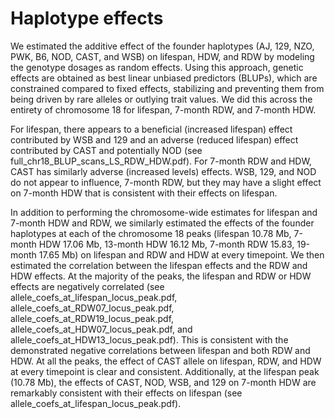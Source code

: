 # Haplotype effects
We estimated the additive effect of the founder haplotypes (AJ, 129, NZO, PWK, B6, NOD, CAST, and WSB) on lifespan, HDW, and RDW by modeling the genotype dosages as random effects. Using this approach, genetic effects are obtained as best linear unbiased predictors (BLUPs), which are constrained compared to fixed effects, stabilizing and preventing them from being driven by rare alleles or outlying trait values. We did this across the entirety of chromosome 18 for lifespan, 7-month RDW, and 7-month HDW. 

For lifespan, there appears to a beneficial (increased lifespan) effect contributed by WSB and 129 and an adverse (reduced lifespan) effect contributed by CAST and potentially NOD (see full_chr18_BLUP_scans_LS_RDW_HDW.pdf). For 7-month RDW and HDW, CAST has similarly adverse (increased levels) effects. WSB, 129, and NOD do not appear to influence, 7-month RDW, but they may have a slight effect on 7-month HDW that is consistent with their effects on lifespan.

In addition to performing the chromosome-wide estimates for lifespan and 7-month HDW and RDW, we similarly estimated the effects of the founder haplotypes at each of the chromosome 18 peaks (lifespan 10.78 Mb, 7-month HDW 17.06 Mb, 13-month HDW 16.12 Mb, 7-month RDW 15.83, 19-month 17.65 Mb) on lifespan and RDW and HDW at every timepoint. We then estimated the correlation between the lifespan effects and the RDW and HDW effects. At the majority of the peaks, the lifespan and RDW or HDW effects are negatively correlated (see allele_coefs_at_lifespan_locus_peak.pdf, allele_coefs_at_RDW07_locus_peak.pdf, allele_coefs_at_RDW19_locus_peak.pdf, allele_coefs_at_HDW07_locus_peak.pdf, and allele_coefs_at_HDW13_locus_peak.pdf). This is consistent with the demonstrated negative correlations between lifespan and both RDW and HDW. At all the peaks, the effect of CAST allele on lifespan, RDW, and HDW at every timepoint is clear and consistent. Additionally, at the lifespan peak (10.78 Mb), the effects of CAST, NOD, WSB, and 129 on 7-month HDW are remarkably consistent with their effects on lifespan (see allele_coefs_at_lifespan_locus_peak.pdf).



